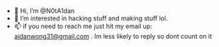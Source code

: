 - 👋 Hi, I’m @N0tA1dan
- 👀 I’m interested in hacking stuff and making stuff lol.
- 📫 if you need to reach me just hit my email up: aidanwong31@gmail.com . Im less likely to reply so dont count on it

<!---
N0tA1dan/N0tA1dan is a ✨ special ✨ repository because its `README.md` (this file) appears on your GitHub profile.
You can click the Preview link to take a look at your changes.
--->
